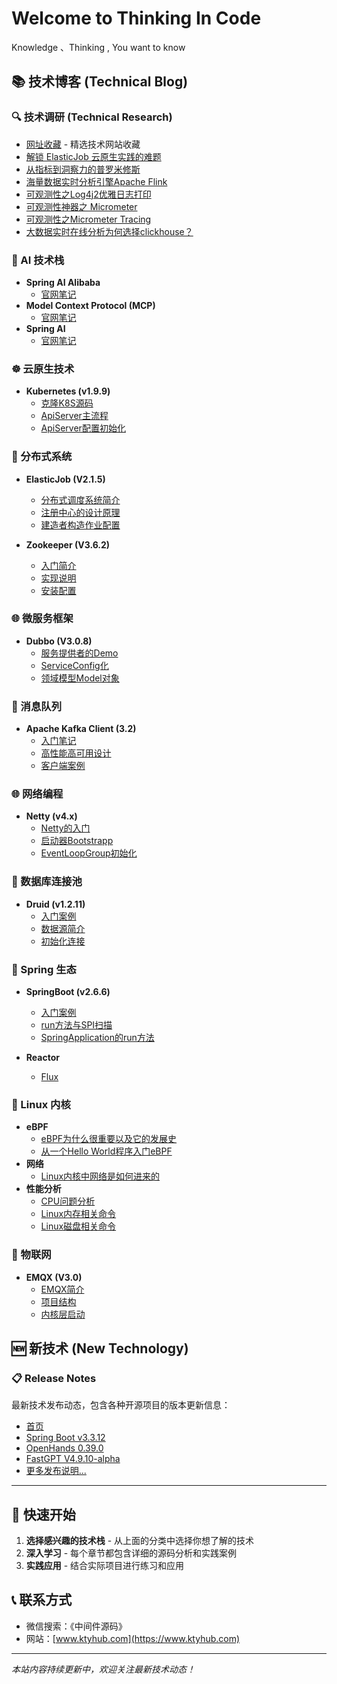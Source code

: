 # Welcome to Thinking In Code

Knowledge 、Thinking , You want to know

## 📚 技术博客 (Technical Blog)

### 🔍 技术调研 (Technical Research)
- [网址收藏](zh/chapter_post/site.md) - 精选技术网站收藏
- [解锁 ElasticJob 云原生实践的难题](zh/chapter_post/elasticjob_cloud.md)
- [从指标到洞察力的普罗米修斯](zh/chapter_post/prometheus.md)
- [海量数据实时分析引擎Apache Flink](zh/chapter_post/flink.md)
- [可观测性之Log4j2优雅日志打印](zh/chapter_post/log4j2.md)
- [可观测性神器之 Micrometer](zh/chapter_post/micrometer.md)
- [可观测性之Micrometer Tracing](zh/chapter_post/micrometer_tracing.md)
- [大数据实时在线分析为何选择clickhouse？](zh/chapter_post/clickhouse.md)

### 🤖 AI 技术栈
- **Spring AI Alibaba**
  - [官网笔记](zh/chapter_spring_ai_alibaba/1-official-website.md)
- **Model Context Protocol (MCP)**
  - [官网笔记](zh/chapter_modelcontextprotocol/1-official-website.md)
- **Spring AI**
  - [官网笔记](zh/chapter_spring_ai/1-official-website.md)

### ☸️ 云原生技术
- **Kubernetes (v1.9.9)**
  - [克隆K8S源码](zh/chapter_kubernetes/1-index.md)
  - [ApiServer主流程](zh/chapter_kubernetes/2-apiserver.md)
  - [ApiServer配置初始化](zh/chapter_kubernetes/3-apiserver-server-run-options.md)

### 🔧 分布式系统
- **ElasticJob (V2.1.5)**
  - [分布式调度系统简介](zh/chapter_elasticjob/1-introduce.md)
  - [注册中心的设计原理](zh/chapter_elasticjob/2-reg.md)
  - [建造者构造作业配置](zh/chapter_elasticjob/3-job-config.md)

- **Zookeeper (V3.6.2)**
  - [入门简介](zh/chapter_zookeeper/1-introduce.md)
  - [实现说明](zh/chapter_zookeeper/2-implement.md)
  - [安装配置](zh/chapter_zookeeper/3-install.md)

### 🌐 微服务框架
- **Dubbo (V3.0.8)**
  - [服务提供者的Demo](zh/chapter_dubbo/1-learn-from-a-demo.md)
  - [ServiceConfig化](zh/chapter_dubbo/2-serviceconfig-config.md)
  - [领域模型Model对象](zh/chapter_dubbo/3-model-init.md)

### 📨 消息队列
- **Apache Kafka Client (3.2)**
  - [入门笔记](zh/chapter_kafka/1-introduce.md)
  - [高性能高可用设计](zh/chapter_kafka/2-high-performence.md)
  - [客户端案例](zh/chapter_kafka/3-client-sample.md)

### 🌐 网络编程
- **Netty (v4.x)**
  - [Netty的入门](zh/chapter_netty/1-sample.md)
  - [启动器Bootstrapp](zh/chapter_netty/2-bootstrap.md)
  - [EventLoopGroup初始化](zh/chapter_netty/3-event-loop-group-init.md)

### 💾 数据库连接池
- **Druid (v1.2.11)**
  - [入门案例](zh/chapter_druid/1-sample.md)
  - [数据源简介](zh/chapter_druid/2-datasource.md)
  - [初始化连接](zh/chapter_druid/3-before-connection.md)

### 🍃 Spring 生态
- **SpringBoot (v2.6.6)**
  - [入门案例](zh/chapter_springboot/1-sample.md)
  - [run方法与SPI扫描](zh/chapter_springboot/2-spi.md)
  - [SpringApplication的run方法](zh/chapter_springboot/3-run.md)

- **Reactor**
  - [Flux](zh/chaptor_reactor/Flux.md)

### 🐧 Linux 内核
- **eBPF**
  - [eBPF为什么很重要以及它的发展史](zh/chapter_linux/ebpf/1-ebpf.md)
  - [从一个Hello World程序入门eBPF](zh/chapter_linux/ebpf/ebpf_hello.md)
- **网络**
  - [Linux内核中网络是如何进来的](zh/chapter_linux/net/net_in.md)
- **性能分析**
  - [CPU问题分析](zh/chapter_linux/problem/cpu.md)
  - [Linux内存相关命令](zh/chapter_linux/problem/memory.md)
  - [Linux磁盘相关命令](zh/chapter_linux/problem/disk.md)

### 📡 物联网
- **EMQX (V3.0)**
  - [EMQX简介](zh/chapter_emqx/1-introduce.md)
  - [项目结构](zh/chapter_emqx/2-code-struct.md)
  - [内核层启动](zh/chapter_emqx/3-kernel.md)

## 🆕 新技术 (New Technology)

### 📋 Release Notes
最新技术发布动态，包含各种开源项目的版本更新信息：

- [首页](zh/release_note/index.md)
- [Spring Boot v3.3.12](zh/release_note/Spring-Boot_v3.3.12.md)
- [OpenHands 0.39.0](zh/release_note/OpenHands_0.39.0%20-%202025-05-20.md)
- [FastGPT V4.9.10-alpha](zh/release_note/FastGPT_V4.9.10-alpha.md)
- [更多发布说明...](zh/release_note/index.md)

---

## 🚀 快速开始

1. **选择感兴趣的技术栈** - 从上面的分类中选择你想了解的技术
2. **深入学习** - 每个章节都包含详细的源码分析和实践案例
3. **实践应用** - 结合实际项目进行练习和应用

## 📞 联系方式

- 微信搜索：《中间件源码》
- 网站：[www.ktyhub.com](https://www.ktyhub.com)

---

*本站内容持续更新中，欢迎关注最新技术动态！*